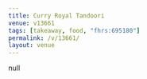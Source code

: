 ```yaml
---
title: Curry Royal Tandoori
venue: v13661
tags: [takeaway, food, "fhrs:695180"]
permalink: /v/13661/
layout: venue
---
```

null